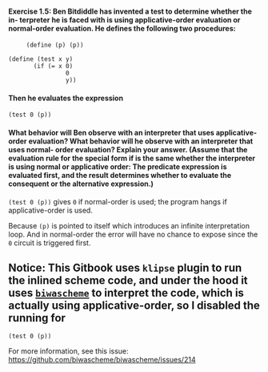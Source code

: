 #### Exercise 1.5: Ben Bitdiddle has invented a test to determine whether the in- terpreter he is faced with is using applicative-order evaluation or normal-order evaluation. He defines the following two procedures:

```eval-scheme
     (define (p) (p))
```

```eval-scheme
(define (test x y)
       (if (= x 0)
                0
                y))
```

#### Then he evaluates the expression

```
(test 0 (p))
```

#### What behavior will Ben observe with an interpreter that uses applicative-order evaluation? What behavior will he observe with an interpreter that uses normal- order evaluation? Explain your answer. (Assume that the evaluation rule for the special form if is the same whether the interpreter is using normal or applicative order: The predicate expression is evaluated first, and the result determines whether to evaluate the consequent or the alternative expression.)

`(test 0 (p))` gives `0` if normal-order is used; the program hangs if applicative-order is used.

Because `(p)` is pointed to itself which introduces an infinite interpretation loop. And in normal-order the error will have no chance to expose since the `0` circuit is triggered first.

<a name="notice"></a>
## Notice: This Gitbook uses `klipse` plugin to run the inlined scheme code, and under the hood it uses [`biwascheme`](https://github.com/biwascheme/biwascheme) to interpret the code, which is actually using applicative-order, so I disabled the running for 

```
(test 0 (p))
```

For more information, see this issue: https://github.com/biwascheme/biwascheme/issues/214